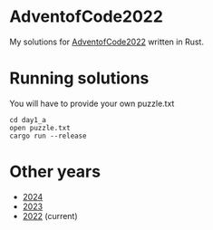 # AdventofCode2022

My solutions for [AdventofCode2022](https://adventofcode.com/2022) written in Rust.

# Running solutions

You will have to provide your own puzzle.txt

```shell
cd day1_a
open puzzle.txt
cargo run --release
```

# Other years

- [2024](https://github.com/S222em/AdventofCode2024)
- [2023](https://github.com/S222em/AdventofCode2023)
- [2022](https://github.com/S222em/AdventofCode2022) (current)

